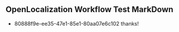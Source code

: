 ## OpenLocalization Workflow Test MarkDown
* 80888f9e-ee35-47e1-85e1-80aa07e6c102 thanks!

<!--HONumber=Sep16_HO1-->


